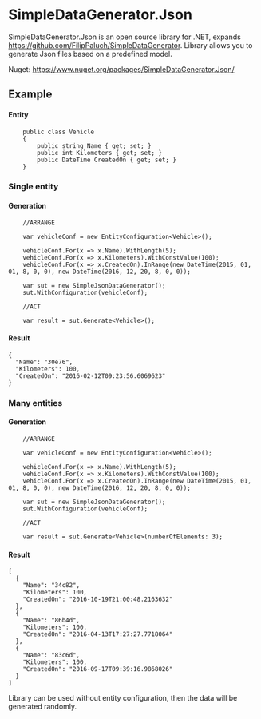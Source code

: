 # SimpleDataGenerator.Json 
SimpleDataGenerator.Json is an open source library for .NET, expands https://github.com/FilipPaluch/SimpleDataGenerator. Library allows you to generate Json files based on a predefined model.

Nuget: https://www.nuget.org/packages/SimpleDataGenerator.Json/

## Example

#### Entity
~~~
    public class Vehicle
    {
        public string Name { get; set; }
        public int Kilometers { get; set; }
        public DateTime CreatedOn { get; set; }
    }
~~~

### Single entity

#### Generation
~~~
    //ARRANGE

    var vehicleConf = new EntityConfiguration<Vehicle>();

    vehicleConf.For(x => x.Name).WithLength(5);
    vehicleConf.For(x => x.Kilometers).WithConstValue(100);
    vehicleConf.For(x => x.CreatedOn).InRange(new DateTime(2015, 01, 01, 8, 0, 0), new DateTime(2016, 12, 20, 8, 0, 0));

    var sut = new SimpleJsonDataGenerator();
    sut.WithConfiguration(vehicleConf);

    //ACT

    var result = sut.Generate<Vehicle>();

~~~
#### Result
~~~
{
  "Name": "30e76",
  "Kilometers": 100,
  "CreatedOn": "2016-02-12T09:23:56.6069623"
}
~~~

### Many entities

#### Generation
~~~
    //ARRANGE

    var vehicleConf = new EntityConfiguration<Vehicle>();

    vehicleConf.For(x => x.Name).WithLength(5);
    vehicleConf.For(x => x.Kilometers).WithConstValue(100);
    vehicleConf.For(x => x.CreatedOn).InRange(new DateTime(2015, 01, 01, 8, 0, 0), new DateTime(2016, 12, 20, 8, 0, 0));

    var sut = new SimpleJsonDataGenerator();
    sut.WithConfiguration(vehicleConf);

    //ACT

    var result = sut.Generate<Vehicle>(numberOfElements: 3);

~~~

#### Result
~~~
[
  {
    "Name": "34c82",
    "Kilometers": 100,
    "CreatedOn": "2016-10-19T21:00:48.2163632"
  },
  {
    "Name": "86b4d",
    "Kilometers": 100,
    "CreatedOn": "2016-04-13T17:27:27.7718064"
  },
  {
    "Name": "83c6d",
    "Kilometers": 100,
    "CreatedOn": "2016-09-17T09:39:16.9868026"
  }
]
~~~

Library can be used without entity configuration, then the data will be generated randomly.
